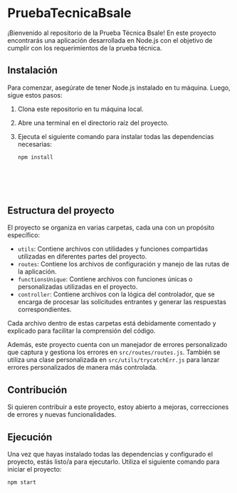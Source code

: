 # PruebaTecnicaBsale

¡Bienvenido al repositorio de la Prueba Técnica Bsale! En este proyecto encontrarás una aplicación desarrollada en Node.js con el objetivo de cumplir con los requerimientos de la prueba técnica.




## Instalación

Para comenzar, asegúrate de tener Node.js instalado en tu máquina. Luego, sigue estos pasos:

1. Clona este repositorio en tu máquina local.
2. Abre una terminal en el directorio raíz del proyecto.
3. Ejecuta el siguiente comando para instalar todas las dependencias necesarias:

   ```bash
   npm install







## Estructura del proyecto

El proyecto se organiza en varias carpetas, cada una con un propósito específico:

- `utils`: Contiene archivos con utilidades y funciones compartidas utilizadas en diferentes partes del proyecto.
- `routes`: Contiene los archivos de configuración y manejo de las rutas de la aplicación.
- `functionsUnique`: Contiene archivos con funciones únicas o personalizadas utilizadas en el proyecto.
- `controller`: Contiene archivos con la lógica del controlador, que se encarga de procesar las solicitudes entrantes y generar las respuestas correspondientes.

Cada archivo dentro de estas carpetas está debidamente comentado y explicado para facilitar la comprensión del código.

Además, este proyecto cuenta con un manejador de errores personalizado que captura y gestiona los errores en `src/routes/routes.js`. También se utiliza una clase personalizada en `src/utils/trycatchErr.js` para lanzar errores personalizados de manera más controlada.

## Contribución

Si quieren contribuir a este proyecto,  estoy abierto a mejoras, correcciones de errores y nuevas funcionalidades.


## Ejecución

Una vez que hayas instalado todas las dependencias y configurado el proyecto, estás listo/a para ejecutarlo. Utiliza el siguiente comando para iniciar el proyecto:

```bash
npm start

